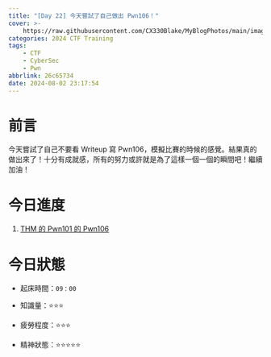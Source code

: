 ```yaml
---
title: "[Day 22] 今天嘗試了自己做出 Pwn106！"
cover: >-
    https://raw.githubusercontent.com/CX330Blake/MyBlogPhotos/main/image/hackerTraining.jpg
categories: 2024 CTF Training
tags:
    - CTF
    - CyberSec
    - Pwn
abbrlink: 26c65734
date: 2024-08-02 23:17:54
---
```


# 前言

今天嘗試了自己不要看 Writeup 寫 Pwn106，模擬比賽的時候的感覺。結果真的做出來了！十分有成就感，所有的努力或許就是為了這樣一個一個的瞬間吧！繼續加油！

# 今日進度

1. [THM 的 Pwn101 的 Pwn106](https://blog.cx330.tw/posts/83b7f1b/)

# 今日狀態

-   起床時間：`09：00`

-   知識量：⭐⭐⭐

-   疲勞程度：⭐⭐⭐

-   精神狀態：⭐⭐⭐⭐⭐
